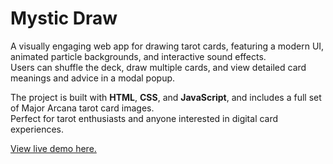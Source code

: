 # Mystic Draw

A visually engaging web app for drawing tarot cards, featuring a modern UI, animated particle backgrounds, and interactive sound effects.  
Users can shuffle the deck, draw multiple cards, and view detailed card meanings and advice in a modal popup.

The project is built with **HTML**, **CSS**, and **JavaScript**, and includes a full set of Major Arcana tarot card images.  
Perfect for tarot enthusiasts and anyone interested in digital card experiences.

[View live demo here.](https://datturbomoon.github.io/Mystic-Draw/)
